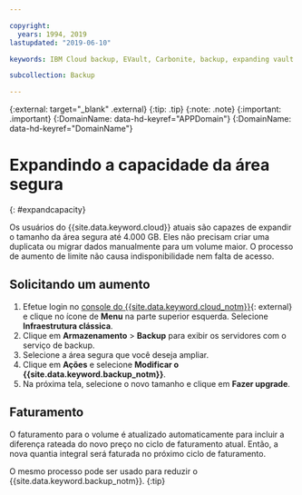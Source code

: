 ```yaml
---

copyright:
  years: 1994, 2019
lastupdated: "2019-06-10"

keywords: IBM Cloud backup, EVault, Carbonite, backup, expanding vault

subcollection: Backup

---
```

{:external: target="_blank" .external}
{:tip: .tip}
{:note: .note}
{:important: .important}
{:DomainName: data-hd-keyref="APPDomain"}
{:DomainName: data-hd-keyref="DomainName"}


# Expandindo a capacidade da área segura
{: #expandcapacity}

Os usuários do {{site.data.keyword.cloud}} atuais são capazes de expandir o
tamanho da área segura até 4.000 GB. Eles não precisam criar uma duplicata ou migrar dados manualmente para um volume maior. O processo de aumento de limite não causa indisponibilidade nem falta de acesso.

## Solicitando um aumento

1. Efetue login no [console do {{site.data.keyword.cloud_notm}}](https://{DomainName}){: external} e clique no ícone de **Menu** na parte superior esquerda. Selecione **Infraestrutura clássica**.
2. Clique em **Armazenamento** > **Backup** para exibir os
servidores com o serviço de backup.
3. Selecione a área segura que você deseja ampliar.
4. Clique em **Ações** e selecione **Modificar o {{site.data.keyword.backup_notm}}**.
5. Na próxima tela, selecione o novo tamanho e clique em **Fazer upgrade**.

## Faturamento

O faturamento para o volume é atualizado automaticamente para incluir a diferença rateada do novo preço no ciclo de faturamento atual. Então, a nova quantia integral será faturada no próximo ciclo de faturamento.

O mesmo processo pode ser usado para reduzir o {{site.data.keyword.backup_notm}}.
{:tip}

